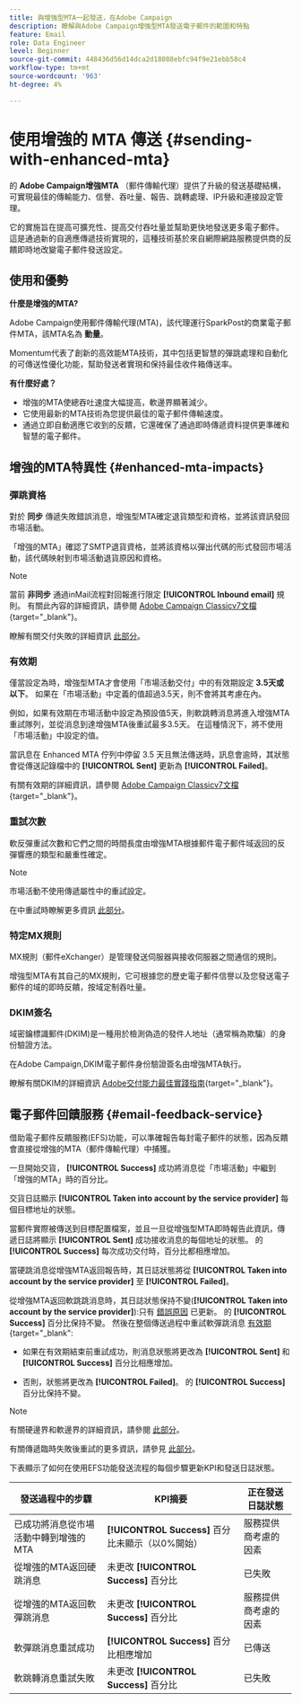 ```yaml
---
title: 與增強型MTA一起發送，在Adobe Campaign
description: 瞭解與Adobe Campaign增強型MTA發送電子郵件的範圍和特點
feature: Email
role: Data Engineer
level: Beginner
source-git-commit: 448436d56d14dca2d18088ebfc94f9e21ebb58c4
workflow-type: tm+mt
source-wordcount: '963'
ht-degree: 4%

---
```


# 使用增強的 MTA 傳送 {#sending-with-enhanced-mta}

的 **Adobe Campaign增強MTA** （郵件傳輸代理）提供了升級的發送基礎結構，可實現最佳的傳輸能力、信譽、吞吐量、報告、跳轉處理、IP升級和連接設定管理。

它的實施旨在提高可擴充性、提高交付吞吐量並幫助更快地發送更多電子郵件。 這是通過新的自適應傳遞技術實現的，這種技術基於來自網際網路服務提供商的反饋即時地改變電子郵件發送設定。

## 使用和優勢

**什麼是增強的MTA?**

Adobe Campaign使用郵件傳輸代理(MTA)，該代理運行SparkPost的商業電子郵件MTA，該MTA名為 **動量**。

Momentum代表了創新的高效能MTA技術，其中包括更智慧的彈跳處理和自動化的可傳送性優化功能，幫助發送者實現和保持最佳收件箱傳送率。

**有什麼好處？**

* 增強的MTA使總吞吐速度大幅提高，軟邊界顯著減少。
* 它使用最新的MTA技術為您提供最佳的電子郵件傳輸速度。
* 通過立即自動適應它收到的反饋，它還確保了通過即時傳遞資料提供更準確和智慧的電子郵件。

## 增強的MTA特異性 {#enhanced-mta-impacts}

### 彈跳資格

對於 **同步** 傳遞失敗錯誤消息，增強型MTA確定退貨類型和資格，並將該資訊發回市場活動。

「增強的MTA」確認了SMTP退貨資格，並將該資格以彈出代碼的形式發回市場活動，該代碼映射到市場活動退貨原因和資格。

>[!NOTE]
>
>當前 **非同步** 通過inMail流程對回報進行限定 **[!UICONTROL Inbound email]** 規則。 有關此內容的詳細資訊，請參閱 [Adobe Campaign Classicv7文檔](https://experienceleague.adobe.com/docs/campaign-classic/using/sending-messages/monitoring-deliveries/understanding-delivery-failures.html#bounce-mail-qualification){target=&quot;_blank&quot;}。 <!--Refer to [bounce mail qualification](delivery-failures.md#bounce-mail-qualification)-->

瞭解有關交付失敗的詳細資訊 [此部分](delivery-failures.md)。

### 有效期

僅當設定為時，增強型MTA才會使用「市場活動交付」中的有效期設定 **3.5天或以下**。 如果在「市場活動」中定義的值超過3.5天，則不會將其考慮在內。

例如，如果有效期在市場活動中設定為預設值5天，則軟跳轉消息將進入增強MTA重試隊列，並從消息到達增強MTA後重試最多3.5天。 在這種情況下，將不使用「市場活動」中設定的值。

當訊息在 Enhanced MTA 佇列中停留 3.5 天且無法傳送時，訊息會逾時，其狀態會從傳送記錄檔中的 **[!UICONTROL Sent]** 更新為 **[!UICONTROL Failed]**。

有關有效期的詳細資訊，請參閱 [Adobe Campaign Classicv7文檔](https://experienceleague.adobe.com/docs/campaign-classic/using/sending-messages/key-steps-when-creating-a-delivery/steps-sending-the-delivery.html#defining-validity-period){target=&quot;_blank&quot;}。

### 重試次數

軟反彈重試次數和它們之間的時間長度由增強MTA根據郵件電子郵件域返回的反彈響應的類型和嚴重性確定。

>[!NOTE]
>
>市場活動不使用傳遞屬性中的重試設定。

在中重試時瞭解更多資訊 [此部分](delivery-failures.md#retries)。

### 特定MX規則

MX規則（郵件eXchanger）是管理發送伺服器與接收伺服器之間通信的規則。

增強型MTA有其自己的MX規則，它可根據您的歷史電子郵件信譽以及您發送電子郵件的域的即時反饋，按域定制吞吐量。

### DKIM簽名

域密鑰標識郵件(DKIM)是一種用於檢測偽造的發件人地址（通常稱為欺騙）的身份驗證方法。

在Adobe Campaign,DKIM電子郵件身份驗證簽名由增強MTA執行。

瞭解有關DKIM的詳細資訊 [Adobe交付能力最佳實踐指南](https://experienceleague.adobe.com/docs/deliverability-learn/deliverability-best-practice-guide/transition-process/infrastructure.html#authentication){target=&quot;_blank&quot;}。

## 電子郵件回饋服務 {#email-feedback-service}

借助電子郵件反饋服務(EFS)功能，可以準確報告每封電子郵件的狀態，因為反饋會直接從增強的MTA（郵件傳輸代理）中捕獲。

一旦開始交貨， **[!UICONTROL Success]** 成功將消息從「市場活動」中繼到「增強的MTA」時的百分比。

交貨日誌顯示 **[!UICONTROL Taken into account by the service provider]** 每個目標地址的狀態。

當郵件實際被傳送到目標配置檔案，並且一旦從增強型MTA即時報告此資訊，傳遞日誌將顯示 **[!UICONTROL Sent]** 成功接收消息的每個地址的狀態。 的 **[!UICONTROL Success]** 每次成功交付時，百分比都相應增加。

當硬跳消息從增強MTA返回報告時，其日誌狀態將從 **[!UICONTROL Taken into account by the service provider]** 至 **[!UICONTROL Failed]**<!-- and the **[!UICONTROL Bounces + errors]** percentage is increased accordingly-->。

從增強MTA返回軟跳跳消息時，其日誌狀態保持不變(**[!UICONTROL Taken into account by the service provider]**):只有 [錯誤原因](delivery-failures.md#delivery-failure-reasons) 已更新<!-- and the **[!UICONTROL Bounces + errors]** percentage is increased accordingly-->。 的 **[!UICONTROL Success]** 百分比保持不變。 然後在整個傳送過程中重試軟彈跳消息 [有效期](https://experienceleague.adobe.com/docs/campaign-classic/using/sending-messages/key-steps-when-creating-a-delivery/steps-sending-the-delivery.html#defining-validity-period){target=&quot;_blank&quot;:

* 如果在有效期結束前重試成功，則消息狀態將更改為 **[!UICONTROL Sent]** 和 **[!UICONTROL Success]** 百分比相應增加。

* 否則，狀態將更改為 **[!UICONTROL Failed]**。 的 **[!UICONTROL Success]** <!--and **[!UICONTROL Bounces + errors]** -->百分比保持不變。

>[!NOTE]
>
>有關硬邊界和軟邊界的詳細資訊，請參閱 [此部分](delivery-failures.md#delivery-failure-reasons)。
>
>有關傳遞臨時失敗後重試的更多資訊，請參見 [此部分](delivery-failures.md#retries)。

下表顯示了如何在使用EFS功能發送流程的每個步驟更新KPI和發送日誌狀態。

| 發送過程中的步驟 | KPI摘要 | 正在發送日誌狀態 |
|--- |--- |--- |
| 已成功將消息從市場活動中轉到增強的MTA | **[!UICONTROL Success]** 百分比未顯示（以0%開始） | 服務提供商考慮的因素 |
| 從增強的MTA返回硬跳消息 | 未更改 **[!UICONTROL Success]** 百分比 | 已失敗 |
| 從增強的MTA返回軟彈跳消息 | 未更改 **[!UICONTROL Success]** 百分比 | 服務提供商考慮的因素 |
| 軟彈跳消息重試成功 | **[!UICONTROL Success]** 百分比相應增加 | 已傳送 |
| 軟跳轉消息重試失敗 | 未更改 **[!UICONTROL Success]** 百分比 | 已失敗 |

